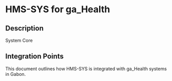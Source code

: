 # HMS-SYS for ga_Health

## Description

System Core

## Integration Points

This document outlines how HMS-SYS is integrated with ga_Health systems in Gabon.
